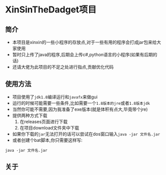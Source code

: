 # XinSinTheDadget项目
## 简介
  - 本项目是xinxin的一些小程序的存放点,对于一些有用的程序会打成jar包来给大家使用
  - 暂时只上传了java的程序,后期会上传c#,python语言的小程序(如果有后期的话)
  - 还请大佬为此项目的不足之处进行指点,贡献优化代码
## 使用方法
  - 项目使用了`jdk1.8`编译运行和`javafx`来做gui
  - 运行的时候可能需要一些条件,比如需要一个`1.8版本的jre`或者`1.8版本jdk`
  - 当然你可能不需要,因为我准备了exe版本(就是体积有点大,毕竟带个jre)
  - 提供两种方式下载
    1. 在releases页面进行下载
    2. 在项目download文件夹中下载
  - 如果你下载的`jar`无法打开的话可以尝试在dos窗口输入`java -jar 文件名.jar`
  - 或者创建个bat脚本,你只需要这样写:
```shell
java -jar 文件名.jar
```
## 关于
    
    

